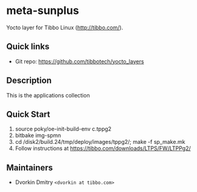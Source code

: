 # meta-sunplus

Yocto layer for Tibbo Linux (<http://tibbo.com/>).

## Quick links

* Git repo: https://github.com/tibbotech/yocto_layers

## Description

This is the applications collection

## Quick Start

1. source poky/oe-init-build-env c.tppg2
2. bitbake img-spmn
3. cd /disk2/build.24/tmp/deploy/images/tppg2/; make -f sp_make.mk
4. Follow instructions at https://tibbo.com/downloads/LTPS/FW/LTPPg2/

## Maintainers

* Dvorkin Dmitry `<dvorkin at tibbo.com>`
